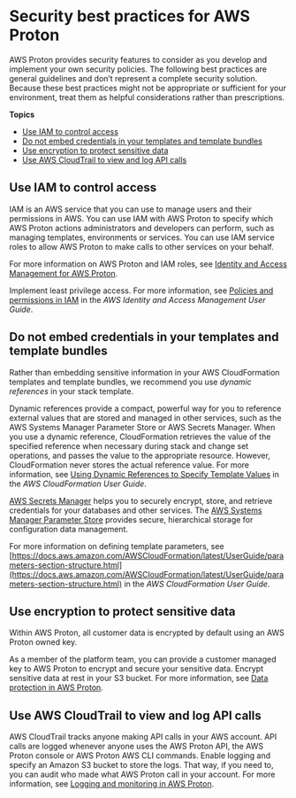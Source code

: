# Security best practices for AWS Proton<a name="security-best-practices"></a>

AWS Proton provides security features to consider as you develop and implement your own security policies\. The following best practices are general guidelines and don’t represent a complete security solution\. Because these best practices might not be appropriate or sufficient for your environment, treat them as helpful considerations rather than prescriptions\. 

**Topics**
+ [Use IAM to control access](#use-iam-to-control-access)
+ [Do not embed credentials in your templates and template bundles](#creds)
+ [Use encryption to protect sensitive data](#encryption)
+ [Use AWS CloudTrail to view and log API calls](#cloudtrail)

## Use IAM to control access<a name="use-iam-to-control-access"></a>

IAM is an AWS service that you can use to manage users and their permissions in AWS\. You can use IAM with AWS Proton to specify which AWS Proton actions administrators and developers can perform, such as managing templates, environments or services\. You can use IAM service roles to allow AWS Proton to make calls to other services on your behalf\.

For more information on AWS Proton and IAM roles, see [Identity and Access Management for AWS Proton](security-iam.md)\.

Implement least privilege access\. For more information, see [Policies and permissions in IAM](https://docs.aws.amazon.com/IAM/latest/UserGuide/access_policies.html) in the *AWS Identity and Access Management User Guide*\.

## Do not embed credentials in your templates and template bundles<a name="creds"></a>

Rather than embedding sensitive information in your AWS CloudFormation templates and template bundles, we recommend you use *dynamic references* in your stack template\.

Dynamic references provide a compact, powerful way for you to reference external values that are stored and managed in other services, such as the AWS Systems Manager Parameter Store or AWS Secrets Manager\. When you use a dynamic reference, CloudFormation retrieves the value of the specified reference when necessary during stack and change set operations, and passes the value to the appropriate resource\. However, CloudFormation never stores the actual reference value\. For more information, see [Using Dynamic References to Specify Template Values](https://docs.aws.amazon.com/AWSCloudFormation/latest/UserGuide/dynamic-references.html) in the *AWS CloudFormation User Guide*\.

[AWS Secrets Manager](https://docs.aws.amazon.com/secretsmanager/latest/userguide/intro.html) helps you to securely encrypt, store, and retrieve credentials for your databases and other services\. The [AWS Systems Manager Parameter Store](https://docs.aws.amazon.com/systems-manager/latest/userguide/systems-manager-parameter-store.html) provides secure, hierarchical storage for configuration data management\. 

For more information on defining template parameters, see [https://docs.aws.amazon.com/AWSCloudFormation/latest/UserGuide/parameters-section-structure.html](https://docs.aws.amazon.com/AWSCloudFormation/latest/UserGuide/parameters-section-structure.html) in the *AWS CloudFormation User Guide*\.

## Use encryption to protect sensitive data<a name="encryption"></a>

Within AWS Proton, all customer data is encrypted by default using an AWS Proton owned key\.

As a member of the platform team, you can provide a customer managed key to AWS Proton to encrypt and secure your sensitive data\. Encrypt sensitive data at rest in your S3 bucket\. For more information, see [Data protection in AWS Proton](data-protection.md)\.

## Use AWS CloudTrail to view and log API calls<a name="cloudtrail"></a>

AWS CloudTrail tracks anyone making API calls in your AWS account\. API calls are logged whenever anyone uses the AWS Proton API, the AWS Proton console or AWS Proton AWS CLI commands\. Enable logging and specify an Amazon S3 bucket to store the logs\. That way, if you need to, you can audit who made what AWS Proton call in your account\. For more information, see [Logging and monitoring in AWS Proton](security-logging-and-monitoring.md)\.